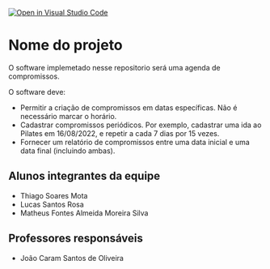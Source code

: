 [![Open in Visual Studio Code](https://classroom.github.com/assets/open-in-vscode-c66648af7eb3fe8bc4f294546bfd86ef473780cde1dea487d3c4ff354943c9ae.svg)](https://classroom.github.com/online_ide?assignment_repo_id=8208012&assignment_repo_type=AssignmentRepo)
# Nome do projeto
O software implemetado nesse repositorio será uma agenda de compromissos. 

O software deve:

* Permitir a criação de compromissos em datas
específicas. Não é necessário marcar o horário.
* Cadastrar compromissos periódicos. Por exemplo,
cadastrar uma ida ao Pilates em 16/08/2022, e
repetir a cada 7 dias por 15 vezes.
* Fornecer um relatório de compromissos entre uma
data inicial e uma data final (incluindo ambas). 

## Alunos integrantes da equipe

* Thiago Soares Mota
* Lucas Santos Rosa
* Matheus Fontes Almeida Moreira Silva


## Professores responsáveis

* João Caram Santos de Oliveira

